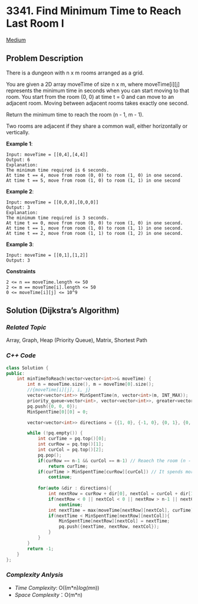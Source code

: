 # 3341. Find Minimum Time to Reach Last Room I
[Medium](https://leetcode.com/problems/find-minimum-time-to-reach-last-room-i/description/)

## Problem Description

There is a dungeon with n x m rooms arranged as a grid.

You are given a 2D array moveTime of size n x m, where moveTime[i][j] represents the minimum time in seconds when you can start moving to that room. You start from the room (0, 0) at time t = 0 and can move to an adjacent room. Moving between adjacent rooms takes exactly one second.

Return the minimum time to reach the room (n - 1, m - 1).

Two rooms are adjacent if they share a common wall, either horizontally or vertically.

**Example 1**:
```
Input: moveTime = [[0,4],[4,4]]
Output: 6
Explanation:
The minimum time required is 6 seconds.
At time t == 4, move from room (0, 0) to room (1, 0) in one second.
At time t == 5, move from room (1, 0) to room (1, 1) in one second
```
**Example 2**:
```
Input: moveTime = [[0,0,0],[0,0,0]]
Output: 3
Explanation:
The minimum time required is 3 seconds.
At time t == 0, move from room (0, 0) to room (1, 0) in one second.
At time t == 1, move from room (1, 0) to room (1, 1) in one second.
At time t == 2, move from room (1, 1) to room (1, 2) in one second.
```
**Example 3**:
```
Input: moveTime = [[0,1],[1,2]]
Output: 3
```

**Constraints**
```
2 <= n == moveTime.length <= 50
2 <= m == moveTime[i].length <= 50
0 <= moveTime[i][j] <= 10^9
```

## Solution (Dijkstra’s Algorithm)

### _Related Topic_
   Array, Graph, Heap (Priority Queue), Matrix, Shortest Path

### _C++ Code_
```cpp
class Solution {
public:
    int minTimeToReach(vector<vector<int>>& moveTime) {
        int n = moveTime.size(), m = moveTime[0].size();
        //{moveTime[i][j], i, j}
        vector<vector<int>> MinSpentTime(n, vector<int>(m, INT_MAX));
        priority_queue<vector<int>, vector<vector<int>>, greater<vector<int>>> pq;
        pq.push({0, 0, 0});
        MinSpentTime[0][0] = 0;

        vector<vector<int>> directions = {{1, 0}, {-1, 0}, {0, 1}, {0, -1}};

        while (!pq.empty()) {
            int curTime = pq.top()[0];
            int curRow = pq.top()[1];
            int curCol = pq.top()[2];
            pq.pop();
            if(curRow == n-1 && curCol == m-1) // Reaech the room (n - 1, m - 1). Return answer
                return curTime;
            if(curTime > MinSpentTime[curRow][curCol]) // It spends more time to each room[i][j]. Don't consider this path
                continue;
            
            for(auto &dir : directions){
                int nextRow = curRow + dir[0], nextCol = curCol + dir[1];
                if(nextRow < 0 || nextCol < 0 || nextRow > n-1 || nextCol > m-1)
                    continue;
                int nextTime = max(moveTime[nextRow][nextCol], curTime) + 1;
                if(nextTime < MinSpentTime[nextRow][nextCol]){
                    MinSpentTime[nextRow][nextCol] = nextTime;
                    pq.push({nextTime, nextRow, nextCol});
                }
            }
        }
        return -1;
    }
};
```

### _Complexity Anlysis_
- _Time Complexity_: O((m*n)*log(m*n))
- _Space Complexity_：O(m*n)
